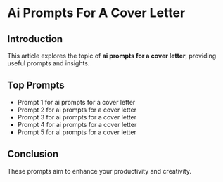 # Ai Prompts For A Cover Letter

## Introduction

This article explores the topic of **ai prompts for a cover letter**, providing useful prompts and insights.

## Top Prompts

- Prompt 1 for ai prompts for a cover letter
- Prompt 2 for ai prompts for a cover letter
- Prompt 3 for ai prompts for a cover letter
- Prompt 4 for ai prompts for a cover letter
- Prompt 5 for ai prompts for a cover letter

## Conclusion

These prompts aim to enhance your productivity and creativity.
